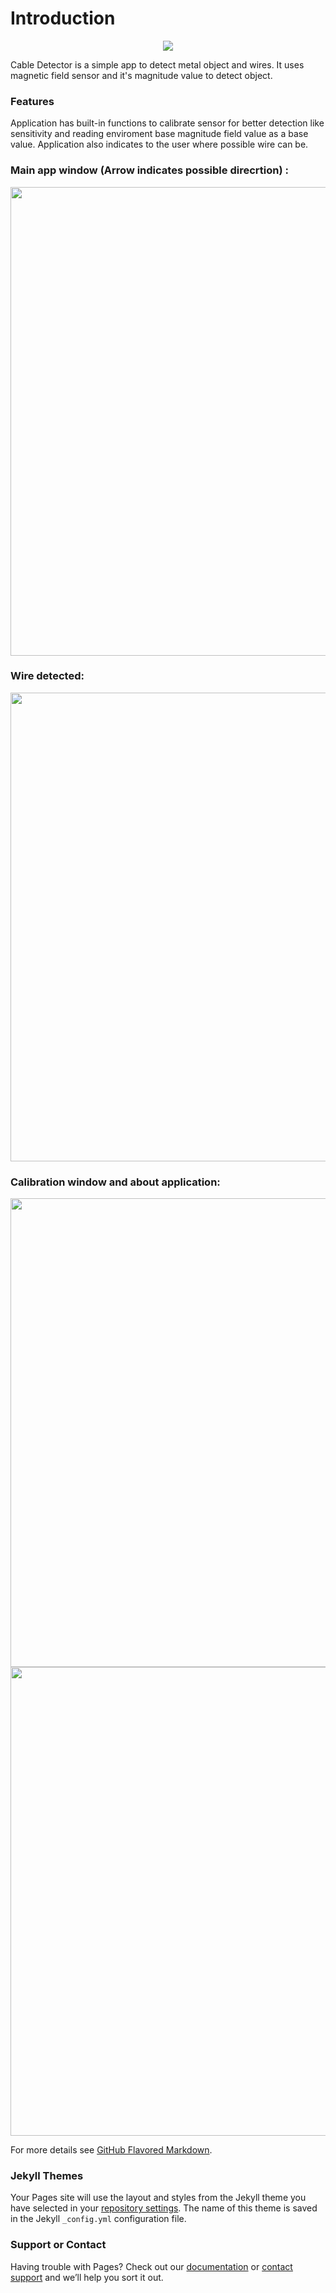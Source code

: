 # Introduction

<p align="center">
  <img src="icon.png" />
</p>

Cable Detector is a simple app to detect metal object and wires. It uses magnetic field sensor and it's magnitude value to detect object.

### Features

Application has built-in functions to calibrate sensor for better detection like sensitivity and reading enviroment base magnitude field value as a base value. 
Application also indicates to the user where possible wire can be.

### Main app window (Arrow indicates possible direcrtion) :

<img height="750px" src="s1.jpg" />


### Wire detected:

<img height="750px" src="s4.jpg" />

### Calibration window and about application:

<img height="750px" src="s2.jpg" />
<img height="750px" src="s3.jpg" />


For more details see [GitHub Flavored Markdown](https://guides.github.com/features/mastering-markdown/).

### Jekyll Themes

Your Pages site will use the layout and styles from the Jekyll theme you have selected in your [repository settings](https://github.com/Volseth/CableDetector/settings). The name of this theme is saved in the Jekyll `_config.yml` configuration file.

### Support or Contact

Having trouble with Pages? Check out our [documentation](https://docs.github.com/categories/github-pages-basics/) or [contact support](https://github.com/contact) and we’ll help you sort it out.
